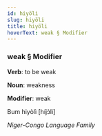 ```yaml
---
id: hiyöli
slug: hiyöli
title: hiyöli
hoverText: weak § Modifier
---
```


### weak § Modifier

**Verb**: to be weak

**Noun**: weakness

**Modifier**: weak

Bum hiyòlì [híjɔ̀lì]

*Niger-Congo Language Family*